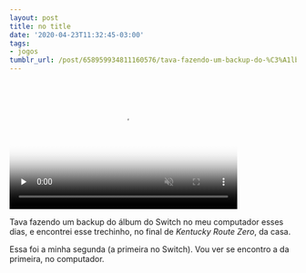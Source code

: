 ```yaml
---
layout: post
title: no title
date: '2020-04-23T11:32:45-03:00'
tags:
- jogos
tumblr_url: /post/658959934811160576/tava-fazendo-um-backup-do-%C3%A1lbum-do-switch-no-meu
---
```

<video id="embed-6146476672112797866657" class="crt-video crt-skin-default" width="400" height="225" poster="https://64.media.tumblr.com/tumblr_qxiz10D0ah1zqaesm_smart1.jpg" preload="none" muted data-crt-video data-crt-options='{"autoheight":null,"duration":29,"hdUrl":false,"filmstrip":{"url":"https://64.media.tumblr.com/previews/tumblr_qxiz10D0ah1zqaesm_filmstrip.jpg","width":"200","height":"112"}}' crossorigin="anonymous">
    <source src="https://va.media.tumblr.com/tumblr_qxiz10D0ah1zqaesm.mp4" type="video/mp4">
</source></video>  

Tava fazendo um backup do álbum do Switch no meu computador esses dias, e encontrei esse trechinho, no final de _Kentucky Route Zero_, da casa.

Essa foi a minha segunda (a primeira no Switch). Vou ver se encontro a da primeira, no computador.

